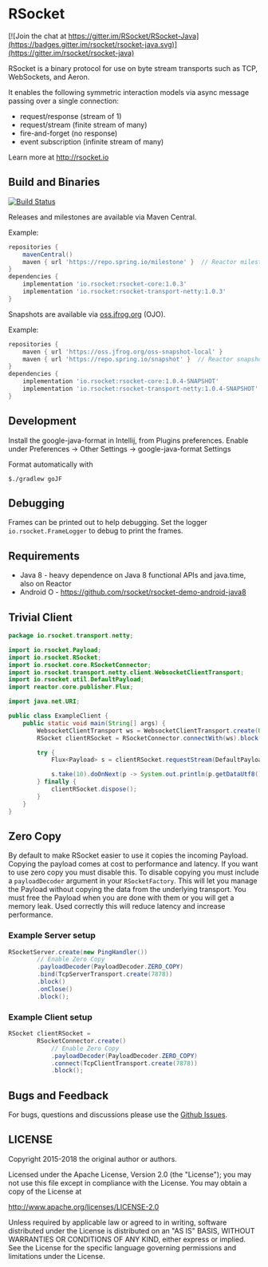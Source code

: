 # RSocket

[![Join the chat at https://gitter.im/RSocket/RSocket-Java](https://badges.gitter.im/rsocket/rsocket-java.svg)](https://gitter.im/rsocket/rsocket-java)

RSocket is a binary protocol for use on byte stream transports such as TCP, WebSockets, and Aeron.

It enables the following symmetric interaction models via async message passing over a single connection:

- request/response (stream of 1)
- request/stream (finite stream of many)
- fire-and-forget (no response)
- event subscription (infinite stream of many)

Learn more at http://rsocket.io

## Build and Binaries

[![Build Status](https://travis-ci.org/rsocket/rsocket-java.svg?branch=develop)](https://travis-ci.org/rsocket/rsocket-java)

Releases and milestones are available via Maven Central.

Example:

```groovy
repositories {
    mavenCentral()
    maven { url 'https://repo.spring.io/milestone' }  // Reactor milestones (if needed)
}
dependencies {
    implementation 'io.rsocket:rsocket-core:1.0.3'
    implementation 'io.rsocket:rsocket-transport-netty:1.0.3'
}
```

Snapshots are available via [oss.jfrog.org](oss.jfrog.org) (OJO).

Example:

```groovy
repositories {
    maven { url 'https://oss.jfrog.org/oss-snapshot-local' }
    maven { url 'https://repo.spring.io/snapshot' }  // Reactor snapshots (if needed)
}
dependencies {
    implementation 'io.rsocket:rsocket-core:1.0.4-SNAPSHOT'
    implementation 'io.rsocket:rsocket-transport-netty:1.0.4-SNAPSHOT'
}
```


## Development

Install the google-java-format in Intellij, from Plugins preferences.
Enable under Preferences -> Other Settings -> google-java-format Settings

Format automatically with

```
$./gradlew goJF
```

## Debugging
Frames can be printed out to help debugging. Set the logger `io.rsocket.FrameLogger` to debug to print the frames.

## Requirements

- Java 8 - heavy dependence on Java 8 functional APIs and java.time, also on Reactor
- Android O - https://github.com/rsocket/rsocket-demo-android-java8

## Trivial Client

```java
package io.rsocket.transport.netty;

import io.rsocket.Payload;
import io.rsocket.RSocket;
import io.rsocket.core.RSocketConnector;
import io.rsocket.transport.netty.client.WebsocketClientTransport;
import io.rsocket.util.DefaultPayload;
import reactor.core.publisher.Flux;

import java.net.URI;

public class ExampleClient {
    public static void main(String[] args) {
        WebsocketClientTransport ws = WebsocketClientTransport.create(URI.create("ws://rsocket-demo.herokuapp.com/ws"));
        RSocket clientRSocket = RSocketConnector.connectWith(ws).block();

        try {
            Flux<Payload> s = clientRSocket.requestStream(DefaultPayload.create("peace"));

            s.take(10).doOnNext(p -> System.out.println(p.getDataUtf8())).blockLast();
        } finally {
            clientRSocket.dispose();
        }
    }
}
```

## Zero Copy
By default to make RSocket easier to use it copies the incoming Payload. Copying the payload comes at cost to performance
and latency. If you want to use zero copy you must disable this. To disable copying you must include a `payloadDecoder`
argument in your `RSocketFactory`. This will let you manage the Payload without copying the data from the underlying
transport. You must free the Payload when you are done with them
or you will get a memory leak. Used correctly this will reduce latency and increase performance.

### Example Server setup
```java
RSocketServer.create(new PingHandler())
        // Enable Zero Copy
        .payloadDecoder(PayloadDecoder.ZERO_COPY)
        .bind(TcpServerTransport.create(7878))
        .block()
        .onClose()
        .block();
```

### Example Client setup
```java
RSocket clientRSocket =
        RSocketConnector.create()
            // Enable Zero Copy
            .payloadDecoder(PayloadDecoder.ZERO_COPY)
            .connect(TcpClientTransport.create(7878))
            .block();
```

## Bugs and Feedback

For bugs, questions and discussions please use the [Github Issues](https://github.com/RSocket/reactivesocket-java/issues).

## LICENSE

Copyright 2015-2018 the original author or authors.

Licensed under the Apache License, Version 2.0 (the "License");
you may not use this file except in compliance with the License.
You may obtain a copy of the License at

http://www.apache.org/licenses/LICENSE-2.0

Unless required by applicable law or agreed to in writing, software
distributed under the License is distributed on an "AS IS" BASIS,
WITHOUT WARRANTIES OR CONDITIONS OF ANY KIND, either express or implied.
See the License for the specific language governing permissions and
limitations under the License.
